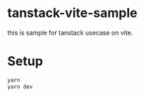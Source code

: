 # tanstack-vite-sample
this is sample for tanstack usecase on vite.

# Setup

```sh
yarn
yarn dev
```
